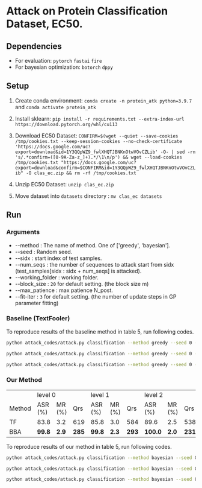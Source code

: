 # Attack on Protein Classification Dataset, EC50.

## Dependencies
* For evaluation: `pytorch` `fastai` `fire` 
* For bayesian optimization: `botorch` `dppy`

## Setup
1. Create conda environment: `conda create -n protein_atk python=3.9.7` and `conda activate protein_atk`
2. Install sklearn: `pip install -r requirements.txt --extra-index-url https://download.pytorch.org/whl/cu113`
3. Download EC50 Dataset: `CONFIRM=$(wget --quiet --save-cookies /tmp/cookies.txt --keep-session-cookies --no-check-certificate 'https://docs.google.com/uc?export=download&id=1Y3QQpWZ9_fwlXHQTJBNKnOtwVOvCZLib' -O- | sed -rn 's/.*confirm=([0-9A-Za-z_]+).*/\1\n/p') && wget --load-cookies /tmp/cookies.txt "https://docs.google.com/uc?export=download&confirm=$CONFIRM&id=1Y3QQpWZ9_fwlXHQTJBNKnOtwVOvCZLib" -O clas_ec.zip && rm -rf /tmp/cookies.txt`


4. Unzip EC50 Dataset: `unzip clas_ec.zip`
5. Move dataset into ```datasets``` directory : `mv clas_ec datasets`

## Run

### Arguments
* --method : The name of method. One of ['greedy', 'bayesian'].
* --seed : Random seed.
* --sidx : start index of test samples.
* --num_seqs : the number of sequences to attack start from sidx (test_samples[sidx : sidx + num_seqs] is attacked).
* --working_folder : working folder. 
* --block_size : `20` for default setting. (the block size m)
* --max_patience : max patience N_post.
* --fit-iter : `3` for default setting. (the number of update steps in GP parameter fitting)

### Baseline (TextFooler)
To reproduce results of the baseline method in table 5, run following codes.
```bash
python attack_codes/attack.py classification --method greedy --seed 0 --sidx 0 --num_seqs 500 --working_folder datasets/clas_ec/clas_ec_ec50_level0
```

```bash
python attack_codes/attack.py classification --method greedy --seed 0 --sidx 0 --num_seqs 500 --working_folder datasets/clas_ec/clas_ec_ec50_level1
```

```bash
python attack_codes/attack.py classification --method greedy --seed 0 --sidx 0 --num_seqs 500 --working_folder datasets/clas_ec/clas_ec_ec50_level2
```

### Our Method

<table class="center">
  <tr>
    <td> </td>
    <td colspan="3">level 0</td>
    <td colspan="3">level 1</td>
    <td colspan="3">level 2</td>
  </tr>
    <td> Method </td>
    <td> ASR (%) </td>
    <td> MR (%) </td>
    <td> Qrs </td>
    <td> ASR (%) </td>
    <td> MR (%) </td>
    <td> Qrs  </td>
    <td> ASR (%) </td>
    <td> MR (%) </td>
    <td> Qrs </td>
  <tr>
    <td> TF </td>
    <td> 83.8 </td>
    <td> 3.2 </td>
    <td> 619 </td>
    <td> 85.8 </td>
    <td> 3.0 </td>
    <td> 584 </td>
    <td> 89.6 </td>
    <td> 2.5 </td>
    <td> 538 </td>
  </tr>
<tr>
    <td> BBA </td>
    <td> <b>99.8</b> </td>
    <td> <b>2.9</b> </td>
    <td> <b>285</b> </td>
    <td> <b>99.8</b> </td>
    <td> <b>2.3</b> </td>
    <td> <b>293</b> </td>
    <td> <b>100.0</b> </td>
    <td> <b>2.0</b> </td>
    <td> <b>231</b> </td>
  </tr>
</table>

To reproduce results of our method in table 5, run following codes.
```bash
python attack_codes/attack.py classification --method bayesian --seed 0 --sidx 0 --num_seqs 500 --working_folder datasets/clas_ec/clas_ec_ec50_level0 --max_patience 50
```

```bash
python attack_codes/attack.py classification --method bayesian --seed 0 --sidx 0 --num_seqs 500 --working_folder datasets/clas_ec/clas_ec_ec50_level1 --max_patience 50
```

```bash
python attack_codes/attack.py classification --method bayesian --seed 0 --sidx 0 --num_seqs 500 --working_folder datasets/clas_ec/clas_ec_ec50_level2 --max_patience 50
```
